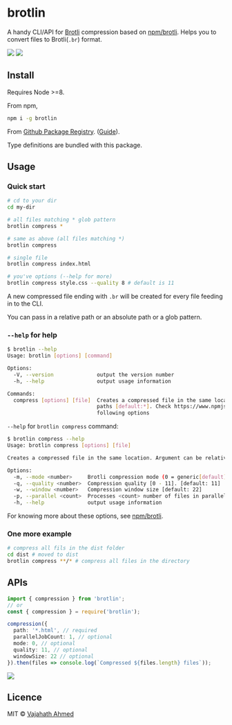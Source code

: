 # brotlin

A handy CLI/API for [Brotli](https://github.com/google/brotli) compression based on [npm/brotli](https://www.npmjs.com/package/brotli). Helps you to convert files to Brotli(`.br`) format.

![](https://github.com/vajahath/brotlin/workflows/Build/badge.svg) [![](https://img.shields.io/badge/TypeScript-Ready-blue.svg)](https://www.typescriptlang.org/)

## Install

Requires Node >=8.

From npm,

```sh
npm i -g brotlin
```

From [Github Package Registry](https://github.com/vajahath/brotlin/packages). ([Guide](https://help.github.com/en/github/managing-packages-with-github-packages/configuring-npm-for-use-with-github-packages)).

Type definitions are bundled with this package.

## Usage

### Quick start

```bash
# cd to your dir
cd my-dir

# all files matching * glob pattern
brotlin compress *

# same as above (all files matching *)
brotlin compress

# single file
brotlin compress index.html

# you've options (--help for more)
brotlin compress style.css --quality 8 # default is 11
```

A new compressed file ending with `.br` will be created for every file feeding in to the CLI.

You can pass in a relative path or an absolute path or a glob pattern.

### `--help` for help

```bash
$ brotlin --help
Usage: brotlin [options] [command]

Options:
  -V, --version              output the version number
  -h, --help                 output usage information

Commands:
  compress [options] [file]  Creates a compressed file in the same location. Argument can be relative/absolute/glob
                             paths [default:*]. Check https://www.npmjs.com/package/brotli to know more about the
                             following options

```

`--help` for `brotlin compress` command:

```bash
$ brotlin compress --help
Usage: brotlin compress [options] [file]

Creates a compressed file in the same location. Argument can be relative/absolute/glob paths [default:*]. Check https://www.npmjs.com/package/brotli to know more about the following options

Options:
  -m, --mode <number>     Brotli compression mode (0 = generic[default], 1 = text, 2 = font (WOFF2))
  -q, --quality <number>  Compression quality [0 - 11]. [default: 11]
  -w, --window <number>   Compression window size [default: 22]
  -p, --parallel <count>  Processes <count> number of files in parallel. [default: 1, sufficient for most cases]
  -h, --help              output usage information
```

For knowing more about these options, see [npm/brotli](https://www.npmjs.com/package/brotli).

### One more example

```bash
# compress all fils in the dist folder
cd dist # moved to dist
brotlin compress **/* # compress all files in the directory
```

## APIs

```ts
import { compression } from 'brotlin';
// or
const { compression } = require('brotlin');

compression({
  path: '*.html', // required
  parallelJobCount: 1, // optional
  mode: 0, // optional
  quality: 11, // optional
  windowSize: 22 // optional
}).then(files => console.log(`Compressed ${files.length} files`));
```

[![](https://img.shields.io/badge/built%20with-ts--np%203-lightgrey?style=flat-square)](https://github.com/vajahath/generator-ts-np) <!--(TSNP VERSION: 3.2.0)-->

## Licence

MIT &copy; [Vajahath Ahmed](https://twitter.com/vajahath7)
